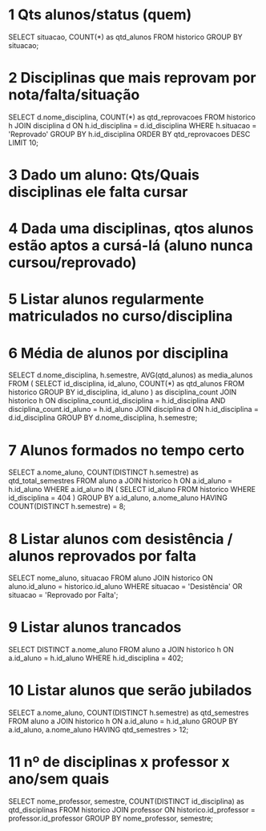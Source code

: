 # 1 Qts alunos/status (quem)
SELECT situacao, COUNT(*) as qtd_alunos
FROM historico
GROUP BY situacao;
# 2 Disciplinas que mais reprovam por nota/falta/situação
SELECT d.nome_disciplina, COUNT(*) as qtd_reprovacoes
FROM historico h
JOIN disciplina d ON h.id_disciplina = d.id_disciplina
WHERE h.situacao = 'Reprovado'
GROUP BY h.id_disciplina
ORDER BY qtd_reprovacoes DESC
LIMIT 10;
# 3 Dado um aluno: Qts/Quais disciplinas ele falta cursar
# 4 Dada uma disciplinas, qtos alunos estão aptos a cursá-lá (aluno nunca cursou/reprovado)
# 5 Listar alunos regularmente matriculados no curso/disciplina
# 6 Média de alunos por disciplina
SELECT d.nome_disciplina, h.semestre, AVG(qtd_alunos) as media_alunos
FROM (
    SELECT id_disciplina, id_aluno, COUNT(*) as qtd_alunos
    FROM historico
    GROUP BY id_disciplina, id_aluno
) as disciplina_count
JOIN historico h ON disciplina_count.id_disciplina = h.id_disciplina AND disciplina_count.id_aluno = h.id_aluno
JOIN disciplina d ON h.id_disciplina = d.id_disciplina
GROUP BY d.nome_disciplina, h.semestre;
# 7 Alunos formados no tempo certo
SELECT a.nome_aluno, COUNT(DISTINCT h.semestre) as qtd_total_semestres
FROM aluno a
JOIN historico h ON a.id_aluno = h.id_aluno
WHERE a.id_aluno IN (
    SELECT id_aluno
    FROM historico
    WHERE id_disciplina = 404
)
GROUP BY a.id_aluno, a.nome_aluno
HAVING COUNT(DISTINCT h.semestre) = 8;
# 8 Listar alunos com desistência / alunos reprovados por falta
SELECT nome_aluno, situacao FROM aluno JOIN historico ON aluno.id_aluno = historico.id_aluno WHERE situacao = 'Desistência' OR situacao = 'Reprovado por Falta';
# 9 Listar alunos trancados
SELECT DISTINCT a.nome_aluno
FROM aluno a
JOIN historico h ON a.id_aluno = h.id_aluno
WHERE h.id_disciplina = 402;
# 10 Listar alunos que serão jubilados
SELECT a.nome_aluno, COUNT(DISTINCT h.semestre) as qtd_semestres
FROM aluno a
JOIN historico h ON a.id_aluno = h.id_aluno
GROUP BY a.id_aluno, a.nome_aluno
HAVING qtd_semestres > 12;
# 11 nº de disciplinas x professor x ano/sem quais
SELECT nome_professor, semestre, COUNT(DISTINCT id_disciplina) as qtd_disciplinas FROM historico JOIN professor ON historico.id_professor = professor.id_professor GROUP BY nome_professor, semestre;
